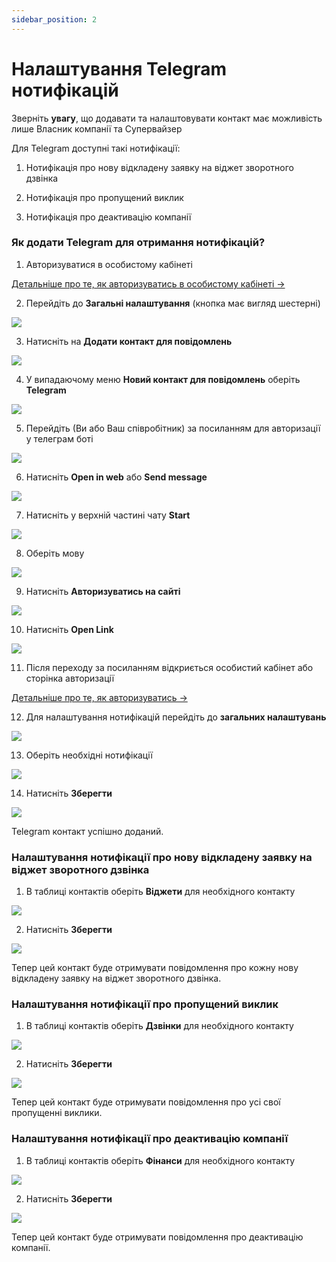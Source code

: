 ```yaml
---
sidebar_position: 2
---
```


# Налаштування Telegram нотифікацій

Зверніть **увагу**, що додавати та налаштовувати контакт має можливість лише Власник компанії та Супервайзер

Для Telegram доступні такі нотифікації:

1. Нотифікація про нову відкладену заявку на віджет зворотного дзвінка

2. Нотифікація про пропущений виклик

3. Нотифікація про деактивацію компанії

### Як додати Telegram для отримання нотифікацій?

1. Авторизуватися в особистому кабінеті

[Детальніше про те, як авторизуватись в особистому кабінеті →](../../authorization-and-verification/sign-in.md)

2. Перейдіть до **Загальні налаштування** (кнопка має вигляд шестерні)

![](../../img/general-settings/side-bar-general-settings-button.svg)

3. Натисніть на **Додати контакт для повідомлень**

![](../../img/general-settings/notification-contacts/add-notification-contact-button.svg)

4. У випадаючому меню **Новий контакт для повідомлень** оберіть **Telegram**

![](../../img/general-settings/notification-contacts/add-notification-telegram-contact-dropdown.svg)

5. Перейдіть (Ви або Ваш співробітник) за посиланням для авторизації у телеграм боті

![](../../img/general-settings/notification-contacts/notification-add-telegram-link.svg)

6. Натисніть **Open in web** або **Send message**

![](../../img/general-settings/notification-contacts/notification-telegram-bot.svg)

7. Натисніть у верхній частині чату **Start**

![](../../img/general-settings/notification-contacts/notification-bot-header.svg)

8. Оберіть мову

![](../../img/general-settings/notification-contacts/notification-bot-language-block.svg)

9. Натисніть **Авторизуватись на сайті**

![](../../img/general-settings/notification-contacts/notification-bot-authorization-block.svg)

10. Натисніть **Open Link**

![](../../img/general-settings/notification-contacts/notification-bot-openlink-block.svg)

11. Після переходу за посиланням відкриється особистий кабінет або сторінка авторизації

[Детальніше про те, як авторизуватись →](../../authorization-and-verification/sign-in.md)

12. Для налаштування нотифікацій перейдіть до **загальних налаштувань**

![](../../img/general-settings/side-bar-general-settings-button.svg)

13. Оберіть необхідні нотифікації

![](../../img/general-settings/notification-contacts/notification-contact-telegram-checkboxes-block.svg)

14. Натисніть **Зберегти**

![](../../img/general-settings/notification-contacts/save-button.svg)

Telegram контакт успішно доданий.

### Налаштування нотифікації про нову відкладену заявку на віджет зворотного дзвінка

1. В таблиці контактів оберіть **Віджети** для необхідного контакту

![](../../img/general-settings/notification-contacts/notification-contact-telegram-widget-checkboxe-block.svg)

2. Натисніть **Зберегти**

![](../../img/general-settings/notification-contacts/save-button.svg)

Тепер цей контакт буде отримувати повідомлення про кожну нову відкладену заявку на віджет зворотного дзвінка.

### Налаштування нотифікації про пропущений виклик

1. В таблиці контактів оберіть **Дзвінки** для необхідного контакту

![](../../img/general-settings/notification-contacts/notification-contact-telegram-calls-checkboxe-block.svg)

2. Натисніть **Зберегти**

![](../../img/general-settings/notification-contacts/save-button.svg)

Тепер цей контакт буде отримувати повідомлення про усі свої пропущенні виклики.

### Налаштування нотифікації про деактивацію компанії

1. В таблиці контактів оберіть **Фінанси** для необхідного контакту

![](../../img/general-settings/notification-contacts/notification-contact-telegram-finance-checkboxe-block.svg)

2. Натисніть **Зберегти**

![](../../img/general-settings/notification-contacts/save-button.svg)

Тепер цей контакт буде отримувати повідомлення про деактивацію компанії.
